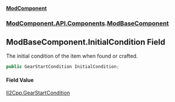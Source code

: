 #### [ModComponent](index.md 'index')
### [ModComponent.API.Components](index.md#ModComponent.API.Components 'ModComponent.API.Components').[ModBaseComponent](ModBaseComponent.md 'ModComponent.API.Components.ModBaseComponent')

## ModBaseComponent.InitialCondition Field

The initial condition of the item when found or crafted.

```csharp
public GearStartCondition InitialCondition;
```

#### Field Value
[Il2Cpp.GearStartCondition](https://docs.microsoft.com/en-us/dotnet/api/Il2Cpp.GearStartCondition 'Il2Cpp.GearStartCondition')